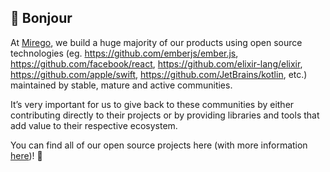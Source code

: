 ## 👋 Bonjour

At [Mirego](https://www.mirego.com), we build a huge majority of our products using open source technologies (eg. https://github.com/emberjs/ember.js, https://github.com/facebook/react, https://github.com/elixir-lang/elixir, https://github.com/apple/swift, https://github.com/JetBrains/kotlin, etc.) maintained by stable, mature and active communities.

It’s very important for us to give back to these communities by either contributing directly to their projects or by providing libraries and tools that add value to their respective ecosystem.

You can find all of our open source projects here (with more information [here](https://open.mirego.com))! 🎉

